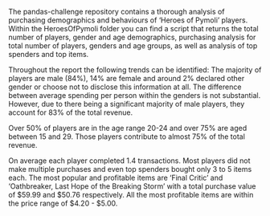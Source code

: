 The pandas-challenge repository contains a thorough analysis of purchasing demographics and behaviours of ‘Heroes of Pymoli’ players. Within the HeroesOfPymoli folder you can find a script that returns the total number of players, gender and age demographics, purchasing analysis for total number of players, genders and age groups, as well as analysis of top spenders and top items.

Throughout the report the following trends can be identified: 
The majority of players are male (84%), 14% are female and around 2% declared other gender or choose not to disclose this information at all. The difference between average spending per person within the genders is not substantial.  However, due to there being a significant majority of male players, they account for 83% of the total revenue.

Over 50% of players are in the age range 20-24 and over 75% are aged between 15 and 29. Those players contribute to almost 75% of the total revenue.

On average each player completed 1.4 transactions. Most players did not make multiple purchases and even top spenders bought only 3 to 5 items each. The most popular and profitable items are ‘Final Critic’ and ‘Oathbreaker, Last Hope of the Breaking Storm’ with a total purchase value of $59.99 and $50.76 respectively. All the most profitable items are within the price range of $4.20 - $5.00.
